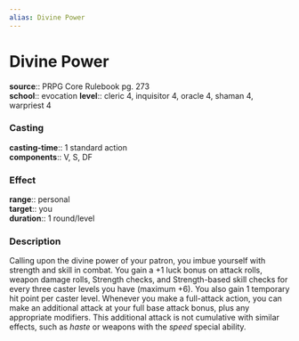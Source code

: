 ```yaml
---
alias: Divine Power
---
```


# Divine Power 

**source**:: PRPG Core Rulebook pg. 273  
**school**:: evocation
**level**:: cleric 4, inquisitor 4, oracle 4, shaman 4, warpriest 4

### Casting 

**casting-time**:: 1 standard action  
**components**:: V, S, DF

### Effect 

**range**:: personal  
**target**:: you  
**duration**:: 1 round/level

### Description 

Calling upon the divine power of your patron, you imbue yourself with strength and skill in combat. You gain a +1 luck bonus on attack rolls, weapon damage rolls, Strength checks, and Strength-based skill checks for every three caster levels you have (maximum +6). You also gain 1 temporary hit point per caster level. Whenever you make a full-attack action, you can make an additional attack at your full base attack bonus, plus any appropriate modifiers. This additional attack is not cumulative with similar effects, such as *haste* or weapons with the *speed* special ability.
